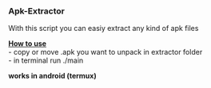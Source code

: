 ### Apk-Extractor <br>
With this script you can easiy extract any kind of apk files
<p>
  <b><u>How to use</u></b> <br>
- copy or move .apk you want to unpack in extractor folder <br>
- in terminal run ./main 

<b>works in android (termux)</b>
